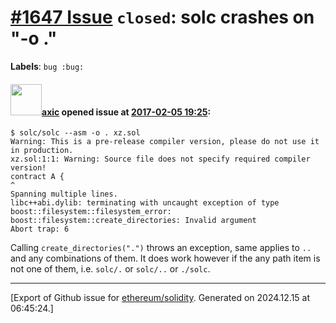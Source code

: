 # [\#1647 Issue](https://github.com/ethereum/solidity/issues/1647) `closed`: solc crashes on "-o ."
**Labels**: `bug :bug:`


#### <img src="https://avatars.githubusercontent.com/u/20340?v=4" width="50">[axic](https://github.com/axic) opened issue at [2017-02-05 19:25](https://github.com/ethereum/solidity/issues/1647):

```
$ solc/solc --asm -o . xz.sol 
Warning: This is a pre-release compiler version, please do not use it in production.
xz.sol:1:1: Warning: Source file does not specify required compiler version!
contract A {
^
Spanning multiple lines.
libc++abi.dylib: terminating with uncaught exception of type boost::filesystem::filesystem_error: boost::filesystem::create_directories: Invalid argument
Abort trap: 6
```

Calling  `create_directories(".")` throws an exception, same applies to `..` and any combinations of them. It does work however if the any path item is not one of them, i.e. `solc/.` or `solc/..` or `./solc`.




-------------------------------------------------------------------------------



[Export of Github issue for [ethereum/solidity](https://github.com/ethereum/solidity). Generated on 2024.12.15 at 06:45:24.]
